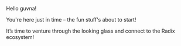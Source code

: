 Hello guvna!

You're here just in time – the fun stuff's about to start!

It’s time to venture through the looking glass and connect to the Radix ecosystem!
